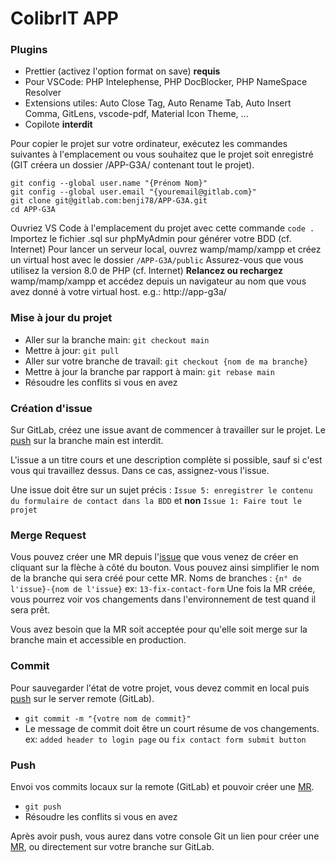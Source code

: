 # ColibrIT APP

### Plugins

- Prettier (activez l'option format on save) **requis**
- Pour VSCode: PHP Intelephense, PHP DocBlocker, PHP NameSpace Resolver
- Extensions utiles: Auto Close Tag, Auto Rename Tab, Auto Insert Comma, GitLens, vscode-pdf, Material Icon Theme, ...
- Copilote **interdit**

Pour copier le projet sur votre ordinateur, exécutez les commandes suivantes à l'emplacement ou vous souhaitez que le
projet soit enregistré (GIT créera un dossier /APP-G3A/ contenant tout le projet).

```
git config --global user.name "{Prénom Nom}"
git config --global user.email "{youremail@gitlab.com}"
git clone git@gitlab.com:benji78/APP-G3A.git
cd APP-G3A
```

Ouvriez VS Code à l'emplacement du projet avec cette commande
`code .`
Importez le fichier .sql sur phpMyAdmin pour générer votre BDD (cf. Internet)
Pour lancer un serveur local, ouvrez wamp/mamp/xampp et créez un virtual host avec le dossier `/APP-G3A/public`
Assurez-vous que vous utilisez la version 8.0 de PHP (cf. Internet)
**Relancez ou rechargez** wamp/mamp/xampp et accédez depuis un navigateur au nom que vous avez donné à votre virtual
host.
e.g.: http://app-g3a/

### Mise à jour du projet

- Aller sur la branche main: `git checkout main`
- Mettre à jour: `git pull`
- Aller sur votre branche de travail: `git checkout {nom de ma branche}`
- Mettre à jour la branche par rapport à main: `git rebase main`
- Résoudre les conflits si vous en avez

### Création d'issue

Sur GitLab, créez une issue avant de commencer à travailler sur le projet. Le [push](#push) sur la branche main est
interdit.

L'issue a un titre cours et une description complète si possible, sauf si c'est vous qui travaillez dessus. Dans ce
cas, assignez-vous l'issue.

Une issue doit être sur un sujet précis :
`Issue 5: enregistrer le contenu du formulaire de contact dans la BDD` et **non** `Issue 1: Faire tout le projet`

### Merge Request

Vous pouvez créer une MR depuis l'[issue](#création-dissue) que vous venez de créer en cliquant sur la flèche à côté du
bouton. Vous pouvez ainsi simplifier le nom de la branche qui sera créé pour cette MR.
Noms de branches : `{n° de l'issue}-{nom de l'issue}` ex: `13-fix-contact-form`
Une fois la MR créée, vous pourrez voir vos changements dans l'environnement de test quand il sera prêt.

Vous avez besoin que la MR soit acceptée pour qu'elle soit merge sur la branche main et accessible en production.

[//]: # (### Créer une branche)

[//]: # ()

[//]: # (- Avoir une [issue]&#40;#création-dissue&#41; ouverte)

[//]: # (- [Mettre à jour le projet]&#40;#mise-à-jour-du-projet&#41;)

[//]: # (- Créer une nouvelle branche : `git branch {nom de ma branche}`)

[//]: # (- Noms de branches : `{n° de l'issue}-{nom de l'issue}` ex: `13-fix-contact-form`)

### Commit

Pour sauvegarder l'état de votre projet, vous devez commit en local puis [push](#push) sur le server remote (GitLab).

- `git commit -m "{votre nom de commit}"`
- Le message de commit doit être un court résume de vos changements. ex: `added header to login page`
  ou `fix contact form submit button`

### Push

Envoi vos commits locaux sur la remote (GitLab) et pouvoir créer une [MR](#merge-request).

- `git push`
- Résoudre les conflits si vous en avez

Après avoir push, vous aurez dans votre console Git un lien pour créer une [MR](#merge-request), ou directement
sur votre branche sur GitLab.
